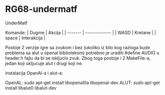 # RG68-undermatf
UnderMatf

Komande:
| Dugme | Akcija |
| ------- | ------------- |
| WASD  |  Kretane |
| space | Interakcija |


Postoje 2 verzije igre sa zvukom i bez (ukoliko iz bilo kog razloga bude problema sa alut u openal bibliotekom)
potrebno je uraditi #define AUDIO u header.h fajlu da bi se iskljucio zvuk.
Zbog toga postoje i 2 MakeFile-a, jedan koji ukljucuje alut i drugi koji ne.

instalacija OpanAl-a i alut-a:

   OpenAL: sudo apt-get install libopenal0a libopenal-dev
   ALUT:   sudo apt-get install libalut0 libalut-dev

